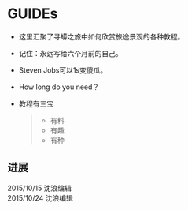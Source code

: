 
# GUIDEs

- 这里汇聚了寻蟒之旅中如何欣赏旅途景观的各种教程。

- 记住：永远写给六个月前的自己。

- Steven Jobs可以1s变傻瓜。

- How long do you need？

- 教程有三宝

   > - 有料
   > - 有趣
   > - 有种




进展
--
2015/10/15  沈浪编辑  
2015/10/24  沈浪编辑

